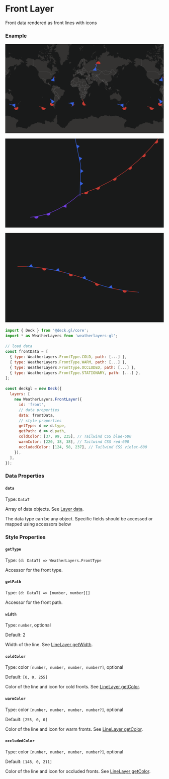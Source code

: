# Front Layer

Front data rendered as front lines with icons

### Example

![Front Layer](../../.gitbook/assets/front-layer.png)

![Front Layer - cold/warm/occluded weather fronts](../../.gitbook/assets/front-layer-cold-warm-occluded.png)

![Front Layer - stationary front](../../.gitbook/assets/front-layer-stationary.png)

```javascript
import { Deck } from '@deck.gl/core';
import * as WeatherLayers from 'weatherlayers-gl';

// load data
const frontData = [
  { type: WeatherLayers.FrontType.COLD, path: [...] },
  { type: WeatherLayers.FrontType.WARM, path: [...] },
  { type: WeatherLayers.FrontType.OCCLUDED, path: [...] },
  { type: WeatherLayers.FrontType.STATIONARY, path: [...] },
];

const deckgl = new Deck({
  layers: [
    new WeatherLayers.FrontLayer({
      id: 'front',
      // data properties
      data: frontData,
      // style properties
      getType: d => d.type,
      getPath: d => d.path,
      coldColor: [37, 99, 235], // Tailwind CSS blue-600
      warmColor: [220, 38, 38], // Tailwind CSS red-600
      occludedColor: [124, 58, 237], // Tailwind CSS violet-600
    }),
  ],
});
```

### Data Properties

#### `data`

Type: `DataT`

Array of data objects. See [Layer data](https://deck.gl/docs/api-reference/core/layer#data).

The data type can be any object. Specific fields should be accessed or mapped using accessors below

### Style Properties

#### `getType`

Type: `(d: DataT) => WeatherLayers.FrontType`

Accessor for the front type.

#### `getPath`

Type: `(d: DataT) => [number, number][]`

Accessor for the front path.

#### `width`

Type: `number`, optional

Default: 2

Width of the line. See [LineLayer getWidth](https://deck.gl/docs/api-reference/layers/line-layer#getwidth).

#### `coldColor`

Type: color `[number, number, number, number?]`, optional

Default: `[0, 0, 255]`

Color of the line and icon for cold fronts. See [LineLayer getColor](https://deck.gl/docs/api-reference/layers/line-layer#getcolor).

#### `warmColor`

Type: color `[number, number, number, number?]`, optional

Default: `[255, 0, 0]`

Color of the line and icon for warm fronts. See [LineLayer getColor](https://deck.gl/docs/api-reference/layers/line-layer#getcolor).

#### `occludedColor`

Type: color `[number, number, number, number?]`, optional

Default: `[148, 0, 211]`

Color of the line and icon for occluded fronts. See [LineLayer getColor](https://deck.gl/docs/api-reference/layers/line-layer#getcolor).
